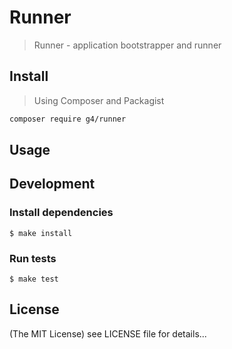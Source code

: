 Runner
==========

> Runner - application bootstrapper and runner

## Install

> Using Composer and Packagist

```sh
composer require g4/runner
```

## Usage

## Development

### Install dependencies

    $ make install

### Run tests

    $ make test

## License

(The MIT License)
see LICENSE file for details...
